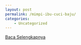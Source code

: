 ```yaml
---
layout: post
permalink: /mimpi-ibu-cuci-baju/
categories:
    - Uncategorized
---
```


[Baca Selengkapnya](/04)